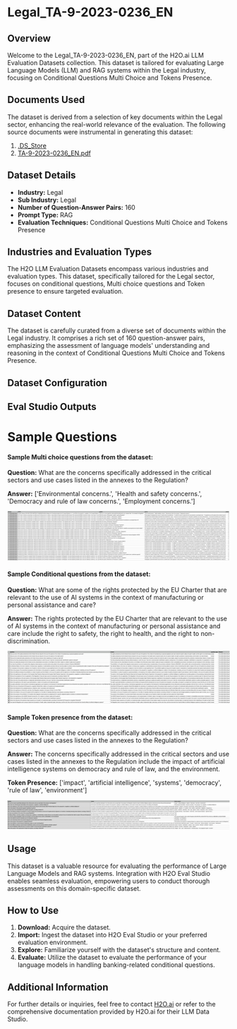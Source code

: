 # Legal_TA-9-2023-0236_EN

## Overview
Welcome to the Legal_TA-9-2023-0236_EN, part of the H2O.ai LLM Evaluation Datasets collection. This dataset is tailored for evaluating Large Language Models (LLM) and RAG systems within the Legal industry, focusing on Conditional Questions Multi Choice and Tokens Presence.

## Documents Used
The dataset is derived from a selection of key documents within the Legal sector, enhancing the real-world relevance of the evaluation. The following source documents were instrumental in generating this dataset:
1. [.DS_Store](https://github.com/h2oai/h2o-evals/blob/main/Legal_TA-9-2023-0236_EN/used_documents/.DS_Store)
2. [TA-9-2023-0236_EN.pdf](https://github.com/h2oai/h2o-evals/blob/main/Legal_TA-9-2023-0236_EN/used_documents/TA-9-2023-0236_EN.pdf)

## Dataset Details
- **Industry:** Legal
- **Sub Industry:** Legal
- **Number of Question-Answer Pairs:** 160
- **Prompt Type:** RAG
- **Evaluation Techniques:** Conditional Questions Multi Choice and Tokens Presence

## Industries and Evaluation Types
The H2O LLM Evaluation Datasets encompass various industries and evaluation types. This dataset, specifically tailored for the Legal sector, focuses on conditional questions, Multi choice questions and Token presence to ensure targeted evaluation.

## Dataset Content
The dataset is carefully curated from a diverse set of documents within the Legal industry. It comprises a rich set of 160 question-answer pairs, emphasizing the assessment of language models' understanding and reasoning in the context of Conditional Questions Multi Choice and Tokens Presence.

## Dataset Configuration

## Eval Studio Outputs

# Sample Questions

#### Sample Multi choice questions from the dataset:

**Question:** What are the concerns specifically addressed in the critical sectors and use cases listed in the annexes to the Regulation?

**Answer:** ['Environmental concerns.', 'Health and safety concerns.', 'Democracy and rule of law concerns.', 'Employment concerns.']

![multi_choice_question_image](https://github.com/h2oai/h2o-evals/blob/main/Legal_TA-9-2023-0236_EN/screenshots/multi_choice.png)

#### Sample Conditional questions from the dataset:

**Question:** What are some of the rights protected by the EU Charter that are relevant to the use of AI systems in the context of manufacturing or personal assistance and care?

**Answer:** The rights protected by the EU Charter that are relevant to the use of AI systems in the context of manufacturing or personal assistance and care include the right to safety, the right to health, and the right to non-discrimination.

![conditional_question_image](https://github.com/h2oai/h2o-evals/blob/main/Legal_TA-9-2023-0236_EN/screenshots/question_type.png)

#### Sample Token presence from the dataset:

**Question:** What are the concerns specifically addressed in the critical sectors and use cases listed in the annexes to the Regulation?

**Answer:** The concerns specifically addressed in the critical sectors and use cases listed in the annexes to the Regulation include the impact of artificial intelligence systems on democracy and rule of law, and the environment.

**Token Presence:** ['impact', 'artificial intelligence', 'systems', 'democracy', 'rule of law', 'environment']

![token_presence_image](https://github.com/h2oai/h2o-evals/blob/main/Legal_TA-9-2023-0236_EN/screenshots/tokens_present.png)

## Usage

This dataset is a valuable resource for evaluating the performance of Large Language Models and RAG systems. Integration with H2O Eval Studio enables seamless evaluation, empowering users to conduct thorough assessments on this domain-specific dataset.

## How to Use

1. **Download:** Acquire the dataset.
2. **Import:** Ingest the dataset into H2O Eval Studio or your preferred evaluation environment.
3. **Explore:** Familiarize yourself with the dataset's structure and content.
4. **Evaluate:** Utilize the dataset to evaluate the performance of your language models in handling banking-related conditional questions.

## Additional Information

For further details or inquiries, feel free to contact [H2O.ai](https://www.h2o.ai/) or refer to the comprehensive documentation provided by H2O.ai for their LLM Data Studio.

